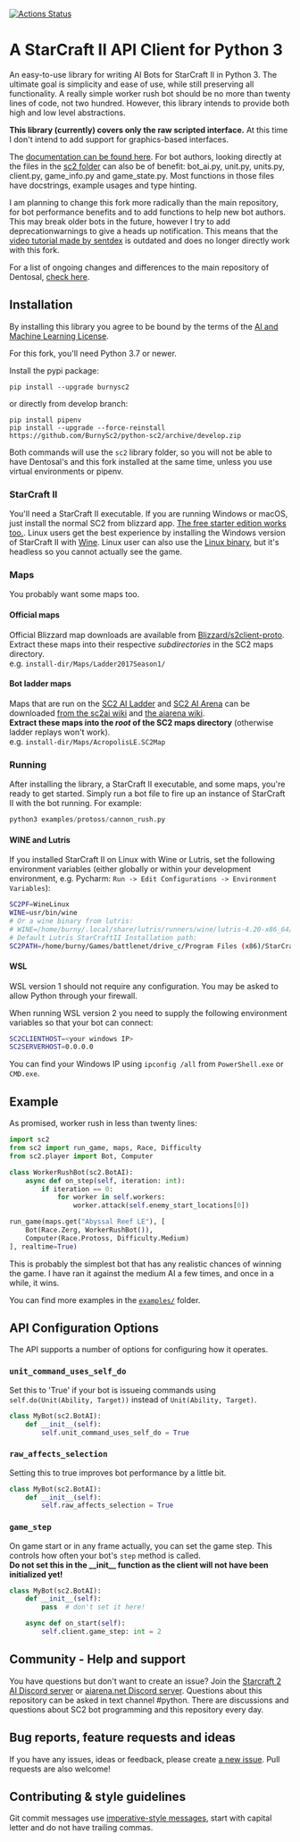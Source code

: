 [![Actions Status](https://github.com/BurnySc2/python-sc2/workflows/Tests/badge.svg)](https://github.com/BurnySc2/python-sc2/actions)

# A StarCraft II API Client for Python 3

An easy-to-use library for writing AI Bots for StarCraft II in Python 3. The ultimate goal is simplicity and ease of use, while still preserving all functionality. A really simple worker rush bot should be no more than twenty lines of code, not two hundred. However, this library intends to provide both high and low level abstractions.

**This library (currently) covers only the raw scripted interface.** At this time I don't intend to add support for graphics-based interfaces.

The [documentation can be found here](https://burnysc2.github.io/python-sc2/docs/index.html).
For bot authors, looking directly at the files in the [sc2 folder](/sc2) can also be of benefit: bot_ai.py, unit.py, units.py, client.py, game_info.py and game_state.py. Most functions in those files have docstrings, example usages and type hinting.

I am planning to change this fork more radically than the main repository, for bot performance benefits and to add functions to help new bot authors. This may break older bots in the future, however I try to add deprecationwarnings to give a heads up notification. This means that the [video tutorial made by sentdex](https://pythonprogramming.net/starcraft-ii-ai-python-sc2-tutorial/) is outdated and does no longer directly work with this fork.

For a list of ongoing changes and differences to the main repository of Dentosal, [check here](https://github.com/BurnySc2/python-sc2/issues/4).

## Installation

By installing this library you agree to be bound by the terms of the [AI and Machine Learning License](http://blzdistsc2-a.akamaihd.net/AI_AND_MACHINE_LEARNING_LICENSE.html).

For this fork, you'll need Python 3.7 or newer.

Install the pypi package:
```
pip install --upgrade burnysc2
```
or directly from develop branch:
```
pip install pipenv
pip install --upgrade --force-reinstall https://github.com/BurnySc2/python-sc2/archive/develop.zip
```
Both commands will use the `sc2` library folder, so you will not be able to have Dentosal's and this fork installed at the same time, unless you use virtual environments or pipenv.

### StarCraft II
You'll need a StarCraft II executable. If you are running Windows or macOS, just install the normal SC2 from blizzard app. [The free starter edition works too.](https://us.battle.net/account/sc2/starter-edition/). Linux users get the best experience by installing the Windows version of StarCraft II with [Wine](https://www.winehq.org). Linux user can also use the [Linux binary](https://github.com/Blizzard/s2client-proto#downloads), but it's headless so you cannot actually see the game.

### Maps
You probably want some maps too.

#### Official maps
Official Blizzard map downloads are available from [Blizzard/s2client-proto](https://github.com/Blizzard/s2client-proto#downloads).  
Extract these maps into their respective *subdirectories* in the SC2 maps directory.  
e.g. `install-dir/Maps/Ladder2017Season1/`

#### Bot ladder maps
Maps that are run on the [SC2 AI Ladder](http://sc2ai.net/) and [SC2 AI Arena](https://aiarena.net/) can be downloaded [from the sc2ai wiki](http://wiki.sc2ai.net/Ladder_Maps) and [the aiarena wiki](https://aiarena.net/wiki/bot-development/getting-started/#wiki-toc-maps).   
**Extract these maps into the *root* of the SC2 maps directory** (otherwise ladder replays won't work).  
e.g. `install-dir/Maps/AcropolisLE.SC2Map`

### Running

After installing the library, a StarCraft II executable, and some maps, you're ready to get started. Simply run a bot file to fire up an instance of StarCraft II with the bot running. For example:

```python
python3 examples/protoss/cannon_rush.py
```

#### WINE and Lutris

If you installed StarCraft II on Linux with Wine or Lutris, set the following environment variables (either globally or within your development environment, e.g. Pycharm: `Run -> Edit Configurations -> Environment Variables`):

```sh
SC2PF=WineLinux
WINE=usr/bin/wine
# Or a wine binary from lutris:
# WINE=/home/burny/.local/share/lutris/runners/wine/lutris-4.20-x86_64/bin/wine64
# Default Lutris StarCraftII Installation path:
SC2PATH=/home/burny/Games/battlenet/drive_c/Program Files (x86)/StarCraft II/
```

#### WSL

WSL version 1 should not require any configuration. You may be asked to allow Python through your firewall.

When running WSL version 2 you need to supply the following environment variables so that your bot can connect:

```sh
SC2CLIENTHOST=<your windows IP>
SC2SERVERHOST=0.0.0.0
```

You can find your Windows IP using `ipconfig /all` from `PowerShell.exe` or `CMD.exe`.

## Example

As promised, worker rush in less than twenty lines:

```python
import sc2
from sc2 import run_game, maps, Race, Difficulty
from sc2.player import Bot, Computer

class WorkerRushBot(sc2.BotAI):
    async def on_step(self, iteration: int):
        if iteration == 0:
            for worker in self.workers:
                worker.attack(self.enemy_start_locations[0])

run_game(maps.get("Abyssal Reef LE"), [
    Bot(Race.Zerg, WorkerRushBot()),
    Computer(Race.Protoss, Difficulty.Medium)
], realtime=True)
```

This is probably the simplest bot that has any realistic chances of winning the game. I have ran it against the medium AI a few times, and once in a while, it wins.

You can find more examples in the [`examples/`](/examples) folder.

## API Configuration Options

The API supports a number of options for configuring how it operates.

### `unit_command_uses_self_do`
Set this to 'True' if your bot is issueing commands using `self.do(Unit(Ability, Target))` instead of `Unit(Ability, Target)`.
```python
class MyBot(sc2.BotAI):
    def __init__(self):
        self.unit_command_uses_self_do = True
```

### `raw_affects_selection`
Setting this to true improves bot performance by a little bit.
```python
class MyBot(sc2.BotAI):
    def __init__(self):
        self.raw_affects_selection = True
```

### `game_step`
On game start or in any frame actually, you can set the game step. This controls how often your bot's `step` method is called.  
__Do not set this in the \_\_init\_\_ function as the client will not have been initialized yet!__
```python
class MyBot(sc2.BotAI):
    def __init__(self):
        pass  # don't set it here!

    async def on_start(self):
        self.client.game_step: int = 2
```

## Community - Help and support

You have questions but don't want to create an issue? Join the [Starcraft 2 AI Discord server](https://discordapp.com/invite/zXHU4wM) or [aiarena.net Discord server](https://discord.gg/yDBzbtC). Questions about this repository can be asked in text channel #python. There are discussions and questions about SC2 bot programming and this repository every day.

## Bug reports, feature requests and ideas

If you have any issues, ideas or feedback, please create [a new issue](https://github.com/BurnySc2/python-sc2/issues/new). Pull requests are also welcome!


## Contributing & style guidelines

Git commit messages use [imperative-style messages](https://stackoverflow.com/a/3580764/2867076), start with capital letter and do not have trailing commas.
